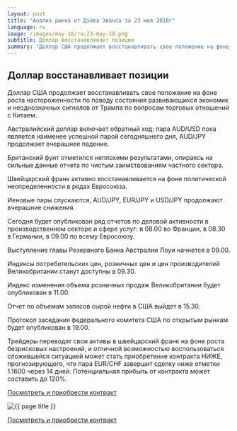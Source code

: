 ```yaml
---
layout: post
title: "Анализ рынка от Дэйва Эванса за 23 мая 2018г"
language: ru
image: /images/may-18/ru-23-may-18.png
subtitle: Доллар восстанавливает позиции
summary: "Доллар США продолжает восстанавливать свое положение на фоне роста настороженности по поводу состояния развивающихся экономик и неоднозначных сигналов от Трампа по вопросам торговых отношений с Китаем"
---
```

##  Доллар восстанавливает позиции

Доллар США продолжает восстанавливать свое положение на фоне роста настороженности по поводу состояния развивающихся экономик и неоднозначных сигналов от Трампа по вопросам торговых отношений с Китаем.

Австралийский доллар включает обратный ход: пара AUD/USD пока является наименее успешной парой сегодняшнего дня, AUD/JPY продолжает вчерашнее падение.

Британский фунт отметился неплохими результатами, опираясь на сильные данные отчета по чистым заимствованиям частного сектора.

Швейцарский франк активно восстанавливается на фоне политической неопределенности в рядах Евросоюза.

Иеновые пары спускаются, AUD/JPY, EUR/JPY и USD/JPY продолжают вчерашние снижения.
 
 
Сегодня будет опубликован ряд отчетов по деловой активности в производственном секторе и сфере услуг: в 08.00 во Франции, в 08.30 в Германии, в 09.00 по всему Евросоюзу.

Выступление главы Резервного Банка Австралии Лоуи начнется в 09.00.

Индексы потребительских цен, розничных цен и цен производителей Великобритании станут доступны в 09.30.

Индекс изменения объема розничных продаж Великобритании будет опубликован в 11.00.

Отчет по объемам запасов сырой нефти в США выйдет в 15.30.

Протокол заседания федерального комитета США по открытым рынкам будет опубликован в 19.00.
 
 
Трейдеры переводят свои активы в швейцарский франк на фоне роста безрисковых настроений, и отличной возможностью воспользоваться сложившейся ситуацией может стать приобретение контракта НИЖЕ, прогнозирующего, что пара EUR/CHF завершит сделку ниже отметки 1.1600 через 14 дней. Потенциальная прибыль от контракта может составить до 120%.

<a href="http://record.binary.com/_bivVDfg8lHux76XffYA0JmNd7ZgqdRLk/1/market=forex&underlying=frxEURCHF&formname=higherlower&duration_amount=14&duration_units=d&amount=10&amount_type=payout&expiry_type=duration&barrier=1.1600" target="_blank" rel="noopener noreferrer nofollow">Посмотреть и приобрести контракт</a>

<img src="{{ site.url }}/images/may-18/ru-23-may-18.png" alt="{{ page.title }}"  title="{{ page.title }}">

<a href="%LINK%%?https://www.binary.com/d/trade.cgi?market=forex&underlying=frxEURCHF&formname=higherlower&duration_amount=14&duration_units=d&amount=10&amount_type=payout&expiry_type=duration&barrier=1.1600" target="_blank" rel="noopener noreferrer nofollow">Посмотреть и приобрести контракт</a>
